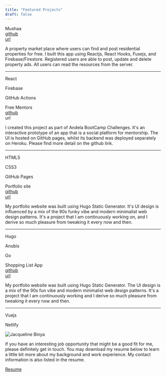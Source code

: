 ```yaml
---
title: "Featured Projects"
draft: false
---
```


<!-- <a href="https://jackiebinya.github.io/free-mentors-challenge-final/UI/" target="_blank" class="social-link">
      <image src="https://res.cloudinary.com/di70zcupa/image/upload/v1588093965/Jacqueline%20Binya%20Website%20Assets/Free_Mentors_wwcsfx.png" width = "500px" height = "300px" alt="Image Preveiw of Freementors project"> 
</a>
<div class="project-desc">
    <h2>Free Mentors</h2>
    <p>HTML5, Javascript E6, CSS3</p>
</div>  -->

<div class="project-container">
  <div class="project-wrapper">
    <div class="project-headliner">
      <div> 
      <span class="project-title">Mushaa</span>
      </div>
      <div class="project-external-links">
        <div class="project-github">
          <a class="article-link" href="https://github.com/JackieBinya/musha"  target="_blank" >github</a>
        </div>
        <div class="project-url">
        <a class="article-link" href="https://musha-000.firebaseapp.com/"  target="_blank">url</a>
        </div>
      </div>
  </div>
  <p class="project-description">
   A property market place where users can find and post residential properties for free. I built this app using Reactjs, React Hooks, Fusejs, and Firebase/Firestore. Registered users are able to post, update and delete property ads. All users can read the resources from the server.
  </p>
  <hr>
  <div class="project-stack">
    <p>React</p>
    <p>Firebase</p>
    <p>GitHub Actions</p>
  </div>
  </div>

  <div class="project-wrapper">
    <div class="project-headliner">
      <div> 
      <span class="project-title">Free Mentors</span>
      </div>
      <div class="project-external-links">
        <div class="project-github">
          <a class="article-link" href="https://github.com/JackieBinya/free-mentors-challenge-final"  target="_blank">github</a>
        </div>
        <div class="project-url" href="https://jackiebinya.github.io/free-mentors-challenge-final/UI/"  target="_blank">
        <a class="article-link">url</a>
        </div>
      </div>
  </div>
  <p class="project-description">
 I created this project as part of Andela BootCamp Challenges. It's an interactive prototype of an app that is a social platform for mentorship. The UI is hosted on GitHub pages, whilst its backend was deployed separately on Heroku. Please find more detail on the github link.
  </p>
  <hr>
  <div class="project-stack">
    <p>HTML5</p>
    <p>CSS3</p>
    <p>GitHub Pages</p>
  </div>
  </div>

  <div class="project-wrapper">
    <div class="project-headliner">
      <div> 
      <span class="project-title">Portfolio site</span>
      </div>
      <div class="project-external-links">
        <div class="project-github">
          <a class="article-link" href="https://github.com/JackieBinya/jacqueline-binya-website"  target="_blank">github</a>
        </div>
        <div class="project-url">
          <a class="article-link" href="https://jackiebinya.github.io/"  target="_blank">url</a>
        </div>
     </div>
  </div>
  <p class="project-description">
 My portfolio website was built using Hugo Static Generator. It's UI design is influenced by a mix of the 90s funky vibe and modern minimalist web design patterns. It's a project that I am continuously working on, and I derive so much pleasure from tweaking it every now and then.
  </p>
  <hr>
  <div class="project-stack">
    <p>Hugo </p>
    <p>Anubis</p>
    <p>Go</p>
  </div>
  </div>

  <div class="project-wrapper">
    <div class="project-headliner">
      <div> 
      <span class="project-title">Shopping List App</span>
      </div>
      <div class="project-external-links">
        <div class="project-github">
          <a class="article-link" href="https://github.com/JackieBinya/jacqueline-binya-website"  target="_blank">github</a>
        </div>
        <div class="project-url">
          <a class="article-link" href="https://jackiebinya.github.io/"  target="_blank">url</a>
        </div>
     </div>
  </div>
  <p class="project-description">
 My portfolio website was built using Hugo Static Generator. The UI design is a mix of the 90s fun vibe and modern minimalist web design patterns. It's a project that I am continuously working and I derive so much pleasure from tweaking it every now and then.
  </p>
  <hr>
  <div class="project-stack">
    <p>Vuejs</p>
    <p>Netlify</p>
  </div>
  </div>
</div>
<section class="job-marketing">
  <div class="job-marketing-image_container">
    <img class="job-marketing_image" src="/images/me.jpg" alt="Jacqueline Binya">
  </div>

  <div class="job-marketing_inner">
    <p>
     If you have an interesting job opportunity that might be a good fit for me, please definitely get in touch. You may download my resume below to learn a little bit more about my background and work experience. My contact information is also listed in the resume.
    </p>
    <a  class="job-marketing_resume" href="/resume/JacquelineBinya-CV.pdf" download="Jacqueline-Binya-Resume">Resume</a>
  </div>
</section>